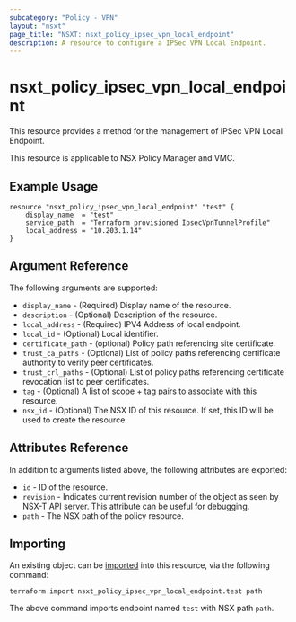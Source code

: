 ```yaml
---
subcategory: "Policy - VPN"
layout: "nsxt"
page_title: "NSXT: nsxt_policy_ipsec_vpn_local_endpoint"
description: A resource to configure a IPSec VPN Local Endpoint.
---
```


# nsxt_policy_ipsec_vpn_local_endpoint

This resource provides a method for the management of IPSec VPN Local Endpoint.

This resource is applicable to NSX Policy Manager and VMC.

## Example Usage

```hcl
resource "nsxt_policy_ipsec_vpn_local_endpoint" "test" {
    display_name  = "test"
    service_path  = "Terraform provisioned IpsecVpnTunnelProfile"
    local_address = "10.203.1.14"
}
```

## Argument Reference

The following arguments are supported:

* `display_name` - (Required) Display name of the resource.
* `description` - (Optional) Description of the resource.
* `local_address` - (Required) IPV4 Address of local endpoint.
* `local_id` - (Optional) Local identifier.
* `certificate_path` - (optional) Policy path referencing site certificate.
* `trust_ca_paths` - (Optional) List of policy paths referencing certificate authority to verify peer certificates.
* `trust_crl_paths` - (Optional)  List of policy paths referencing certificate revocation list to peer certificates.
* `tag` - (Optional) A list of scope + tag pairs to associate with this resource.
* `nsx_id` - (Optional) The NSX ID of this resource. If set, this ID will be used to create the resource.


## Attributes Reference

In addition to arguments listed above, the following attributes are exported:

* `id` - ID of the resource.
* `revision` - Indicates current revision number of the object as seen by NSX-T API server. This attribute can be useful for debugging.
* `path` - The NSX path of the policy resource.

## Importing

An existing object can be [imported][docs-import] into this resource, via the following command:

[docs-import]: https://www.terraform.io/cli/import

```
terraform import nsxt_policy_ipsec_vpn_local_endpoint.test path
```

The above command imports endpoint named `test` with NSX path `path`.
